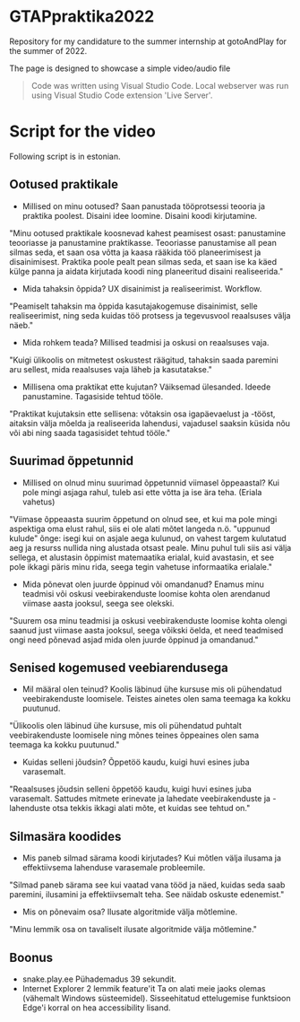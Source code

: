# GTAPpraktika2022
Repository for my candidature to the summer internship at gotoAndPlay for the summer of 2022.

The page is designed to showcase a simple video/audio file

> Code was written using Visual Studio Code.
> Local webserver was run using Visual Studio Code extension 'Live Server'.

# Script for the video

Following script is in estonian.

## Ootused praktikale

- Millised on minu ootused?
Saan panustada tööprotsessi teooria ja praktika poolest.
Disaini idee loomine.
Disaini koodi kirjutamine.

"Minu ootused praktikale koosnevad kahest peamisest osast: panustamine teooriasse ja panustamine praktikasse. Teooriasse panustamise all pean silmas seda, et saan osa võtta ja kaasa rääkida töö planeerimisest ja disainimisest. Praktika poole pealt pean silmas seda, et saan ise ka käed külge panna ja aidata kirjutada koodi ning planeeritud disaini realiseerida."

- Mida tahaksin õppida?
UX disainimist ja realiseerimist.
Workflow.

"Peamiselt tahaksin ma õppida kasutajakogemuse disainimist, selle realiseerimist, ning seda kuidas töö protsess ja tegevusvool reaalsuses välja näeb."

- Mida rohkem teada?
Millised teadmisi ja oskusi on reaalsuses vaja.

"Kuigi ülikoolis on mitmetest oskustest räägitud, tahaksin saada paremini aru sellest, mida reaalsuses vaja läheb ja kasutatakse."

- Millisena oma praktikat ette kujutan?
Väiksemad ülesanded.
Ideede panustamine.
Tagasiside tehtud tööle.

"Praktikat kujutaksin ette sellisena: võtaksin osa igapäevaelust ja -tööst, aitaksin välja mõelda ja realiseerida lahendusi, vajadusel saaksin küsida nõu või abi ning saada tagasisidet tehtud tööle."



## Suurimad õppetunnid

- Millised on olnud minu suurimad õppetunnid viimasel õppeaastal?
Kui pole mingi asjaga rahul, tuleb asi ette võtta ja ise ära teha. (Eriala vahetus)

"Viimase õppeaasta suurim õppetund on olnud see, et kui ma pole mingi aspektiga oma elust rahul, siis ei ole alati mõtet langeda n.ö. "uppunud kulude" õnge: isegi kui on asjale aega kulunud, on vahest targem kulutatud aeg ja resurss nullida ning alustada otsast peale. Minu puhul tuli siis asi välja sellega, et alustasin õppimist matemaatika erialal, kuid avastasin, et see pole ikkagi päris minu rida, seega tegin vahetuse informaatika erialale."

- Mida põnevat olen juurde õppinud või omandanud?
Enamus minu teadmisi või oskusi veebirakenduste loomise kohta olen arendanud viimase aasta jooksul, seega see olekski.

"Suurem osa minu teadmisi ja oskusi veebirakenduste loomise kohta olengi saanud just viimase aasta jooksul, seega võikski öelda, et need teadmised ongi need põnevad asjad mida olen juurde õppinud ja omandanud."

## Senised kogemused veebiarendusega

- Mil määral olen teinud?
Koolis läbinud ühe kursuse mis oli pühendatud veebirakenduste loomisele. Teistes ainetes olen sama teemaga ka kokku puutunud.

"Ülikoolis olen läbinud ühe kursuse, mis oli pühendatud puhtalt veebirakenduste loomisele ning mõnes teines õppeaines olen sama teemaga ka kokku puutunud."

- Kuidas selleni jõudsin?
Õppetöö kaudu, kuigi huvi esines juba varasemalt.

"Reaalsuses jõudsin selleni õppetöö kaudu, kuigi huvi esines juba varasemalt. Sattudes mitmete erinevate ja lahedate veebirakenduste ja -lahenduste otsa tekkis ikkagi alati mõte, et kuidas see tehtud on."

## Silmasära koodides

- Mis paneb silmad särama koodi kirjutades?
Kui mõtlen välja ilusama ja effektiivsema lahenduse varasemale probleemile.

"Silmad paneb särama see kui vaatad vana tööd ja näed, kuidas seda saab paremini, ilusamini ja effektiivsemalt teha. See näidab oskuste edenemist."

- Mis on põnevaim osa?
Ilusate algoritmide välja mõtlemine.

"Minu lemmik osa on tavaliselt ilusate algoritmide välja mõtlemine."

## Boonus 
- snake.play.ee
Pühademadus 39 sekundit.
- Internet Explorer 2 lemmik feature'it
Ta on alati meie jaoks olemas (vähemalt Windows süsteemidel).
Sisseehitatud ettelugemise funktsioon Edge'i korral on hea accessibility lisand.
